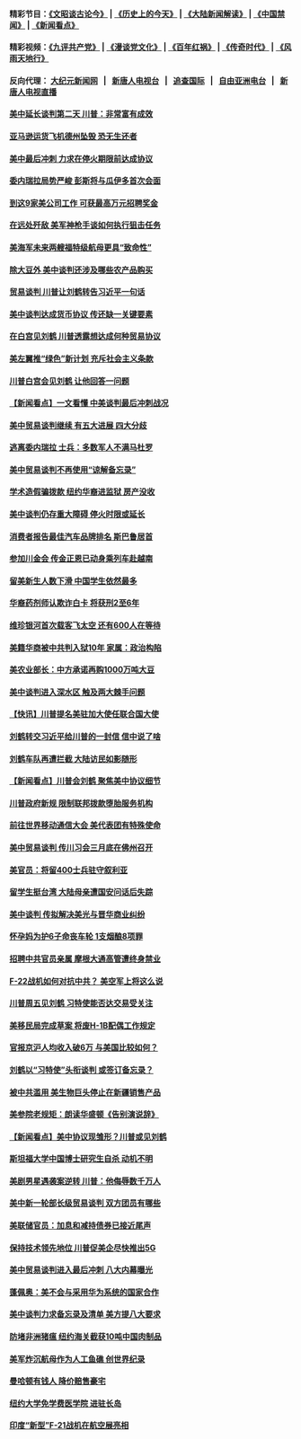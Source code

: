 #### 精彩节目：[《文昭谈古论今》](http://155.138.205.71/wenzhao) | [《历史上的今天》](http://155.138.205.71/today-in-history) | [《大陆新闻解读》](http://155.138.205.71/ntdtv-comedy) | [《中国禁闻》](http://155.138.205.71/ntdtv-news) | [《新闻看点》](http://155.138.205.71/news-insight) 

 #### 精彩视频：[《九评共产党》](http://155.138.205.71:10000/videos/jiuping) | [《漫谈党文化》](http://155.138.205.71:10000/videos/mtdwh) | [《百年红祸》](http://155.138.205.71:10000/videos/bnhh) | [《传奇时代》](http://155.138.205.71:10000/videos/legend) | [《风雨天地行》](http://155.138.205.71:10000/videos/fytdx) 

 #### 反向代理： [大纪元新闻网](http://155.138.205.71:10080/) &nbsp;&nbsp;|&nbsp;&nbsp; [新唐人电视台](http://155.138.205.71:8000/) &nbsp;&nbsp;|&nbsp;&nbsp; [追查国际](http://155.138.205.71:10010/) &nbsp;&nbsp;|&nbsp;&nbsp; [自由亚洲电台](http://155.138.205.71:9800/) &nbsp;&nbsp;|&nbsp;&nbsp; [新唐人电视直播](http://155.138.205.71/) 

#### [美中延长谈判第二天 川普：非常富有成效](../pages/nsc412/n11068121.md?t=02241837) 

#### [亚马逊运货飞机德州坠毁 恐无生还者](../pages/nsc412/n11068095.md?t=02241837) 

#### [美中最后冲刺 力求在停火期限前达成协议](../pages/nsc412/n11068045.md?t=02241837) 

#### [委内瑞拉局势严峻 彭斯将与瓜伊多首次会面](../pages/nsc412/n11067617.md?t=02241837) 

#### [到这9家美公司工作 可获最高万元招聘奖金](../pages/nsc412/n11045384.md?t=02241837) 

#### [在远处歼敌 美军神枪手谈如何执行狙击任务](../pages/nsc412/n11067342.md?t=02241837) 

#### [美海军未来两艘福特级航母更具“致命性”](../pages/nsc412/n11062809.md?t=02241837) 

#### [除大豆外 美中谈判还涉及哪些农产品购买](../pages/nsc412/n11067309.md?t=02241837) 

#### [贸易谈判 川普让刘鹤转告习近平一句话](../pages/nsc412/n11067213.md?t=02241837) 

#### [美中谈判达成货币协议 传还缺一关键要素](../pages/nsc412/n11066967.md?t=02241837) 

#### [在白宫见刘鹤 川普透露想达成何种贸易协议](../pages/nsc412/n11066718.md?t=02241837) 

#### [美左翼推“绿色”新计划 充斥社会主义条款](../pages/nsc412/n11066626.md?t=02241837) 

#### [川普白宫会见刘鹤 让他回答一问题](../pages/nsc412/n11066602.md?t=02241837) 

#### [【新闻看点】一文看懂 中美谈判最后冲刺战况](../pages/nsc412/n11066457.md?t=02241837) 

#### [美中贸易谈判继续 有五大进展 四大分歧](../pages/nsc412/n11066391.md?t=02241837) 

#### [逃离委内瑞拉 士兵：多数军人不满马杜罗](../pages/nsc412/n11066361.md?t=02241837) 

#### [美中贸易谈判不再使用“谅解备忘录”](../pages/nsc412/n11066285.md?t=02241837) 

#### [学术造假骗拨款 纽约华裔进监狱 房产没收](../pages/nsc412/n11065527.md?t=02241837) 

#### [美中谈判仍存重大障碍 停火时限或延长](../pages/nsc412/n11064736.md?t=02241837) 

#### [消费者报告最佳汽车品牌排名 斯巴鲁居首](../pages/nsc412/n11064682.md?t=02241837) 

#### [参加川金会 传金正恩已动身乘列车赴越南](../pages/nsc412/n11066064.md?t=02241837) 

#### [留美新生人数下滑 中国学生依然最多](../pages/nsc412/n11065493.md?t=02241837) 

#### [华裔药剂师认欺诈白卡 将获刑2至6年](../pages/nsc412/n11065518.md?t=02241837) 

#### [维珍银河首次载客飞太空 还有600人在等待](../pages/nsc412/n11065320.md?t=02241837) 

#### [美籍华商被中共判入狱10年 家属：政治构陷](../pages/nsc412/n11064869.md?t=02241837) 

#### [美农业部长：中方承诺再购1000万吨大豆](../pages/nsc412/n11065292.md?t=02241837) 

#### [美中谈判进入深水区 触及两大棘手问题](../pages/nsc412/n11064523.md?t=02241837) 

#### [【快讯】川普提名美驻加大使任联合国大使](../pages/nsc412/n11065030.md?t=02241837) 

#### [刘鹤转交习近平给川普的一封信 信中说了啥](../pages/nsc412/n11065005.md?t=02241837) 

#### [刘鹤车队再遭拦截 大陆访民如影随形](../pages/nsc412/n11064859.md?t=02241837) 

#### [【新闻看点】川普会刘鹤 聚焦美中协议细节](../pages/nsc412/n11064522.md?t=02241837) 

#### [川普政府新规 限制联邦拨款堕胎服务机构](../pages/nsc412/n11064673.md?t=02241837) 

#### [前往世界移动通信大会 美代表团有特殊使命](../pages/nsc412/n11064423.md?t=02241837) 

#### [美中贸易谈判 传川习会三月底在佛州召开](../pages/nsc412/n11064654.md?t=02241837) 

#### [美官员：将留400士兵驻守叙利亚](../pages/nsc412/n11064222.md?t=02241837) 

#### [留学生挺台湾 大陆母亲遭国安问话后失踪](../pages/nsc412/n11064310.md?t=02241837) 

#### [美中谈判 传拟解决美光与晋华商业纠纷](../pages/nsc412/n11064263.md?t=02241837) 

#### [怀孕妈为护6子命丧车轮 1支烟酿8项罪](../pages/nsc412/n11064137.md?t=02241837) 

#### [招聘中共官员亲属 摩根大通高管遭终身禁业](../pages/nsc412/n11062061.md?t=02241837) 

#### [F-22战机如何对抗中共？ 美空军上将这么说](../pages/nsc412/n11063375.md?t=02241837) 

#### [川普周五见刘鹤 习特使能否达交易受关注](../pages/nsc412/n11062258.md?t=02241837) 

#### [美移民局完成草案 将废H-1B配偶工作规定](../pages/nsc412/n11061934.md?t=02241837) 

#### [官报京沪人均收入破6万 与美国比较如何？](../pages/nsc412/n11061157.md?t=02241837) 

#### [刘鹤以“习特使”头衔谈判 或签订备忘录？](../pages/nsc412/n11061744.md?t=02241837) 

#### [被中共滥用 美生物巨头停止在新疆销售产品](../pages/nsc412/n11061628.md?t=02241837) 

#### [美参院老规矩：朗读华盛顿《告别演说辞》](../pages/nsc412/n11061660.md?t=02241837) 

#### [【新闻看点】美中协议现雏形？川普或见刘鹤](../pages/nsc412/n11061396.md?t=02241837) 

#### [斯坦福大学中国博士研究生自杀 动机不明](../pages/nsc412/n11061563.md?t=02241837) 

#### [美剧男星遇袭案逆转 川普：他侮辱数千万人](../pages/nsc412/n11061494.md?t=02241837) 

#### [美中新一轮部长级贸易谈判 双方团员有哪些](../pages/nsc412/n11061476.md?t=02241837) 

#### [美联储官员：加息和减持债券已接近尾声](../pages/nsc412/n11061164.md?t=02241837) 

#### [保持技术领先地位 川普促美企尽快推出5G](../pages/nsc412/n11061363.md?t=02241837) 

#### [美中贸易谈判进入最后冲刺 八大内幕曝光](../pages/nsc412/n11061198.md?t=02241837) 

#### [蓬佩奥：美不会与采用华为系统的国家合作](../pages/nsc412/n11061146.md?t=02241837) 

#### [美中谈判力求备忘录及清单 美方提八大要求](../pages/nsc412/n11060804.md?t=02241837) 

#### [防堵非洲猪瘟 纽约海关截获10吨中国肉制品](../pages/nsc412/n11060084.md?t=02241837) 

#### [美军炸沉航母作为人工鱼礁 创世界纪录](../pages/nsc412/n11060575.md?t=02241837) 

#### [曼哈顿有钱人 降价赔售豪宅](../pages/nsc412/n11060031.md?t=02241837) 

#### [纽约大学免学费医学院 进驻长岛](../pages/nsc412/n11060097.md?t=02241837) 

#### [印度“新型”F-21战机在航空展亮相](../pages/nsc412/n11060186.md?t=02241837) 

